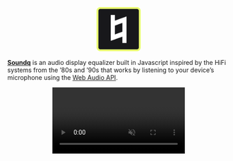 <div align="center">
  <p>
    <a href="https://soundq.co">
      <img src="public/icon.svg" width="100" height="100" />
    </a>
  </p>
</div>

**[Soundq](https://soundq.co)** is an audio display equalizer built in Javascript inspired by the HiFi systems from the ’80s and ’90s that works by listening to your device’s microphone using the [Web Audio API](https://developer.mozilla.org/en-US/docs/Web/API/Web_Audio_API).

<div align="center">
  <p>
      <video
        autoplay=""
        muted=""
        loop=""
        playsinline=""
        preload="auto"
        controls
      >
        <source src="video.mp4" type="video/mp4" />
        Your browser doesn't support the video tag.
      </video>
  </p>
</div>
